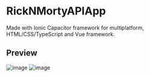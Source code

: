 # RickNMortyAPIApp

Made with Ionic Capacitor framework for multiplatform, HTML/CSS/TypeScript and Vue framework.

## Preview

![image](https://user-images.githubusercontent.com/14199521/215199731-b937b540-8a9f-41e1-a64f-ab6d1a5fa4c5.png)
![image](https://user-images.githubusercontent.com/14199521/215199806-fb8c07db-206e-4fbe-8223-41274c959f70.png)
